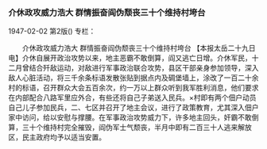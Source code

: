 ### 介休政攻威力浩大  群情振奋阎伪颓丧三十个维持村垮台

1947-02-02
第2版()
专栏：

　　介休政攻威力浩大
    群情振奋阎伪颓丧三十个维持村垮台
    【本报太岳二十九日电】介休自展开政治攻势以来，地主恶霸不敢倒算，阎又逃亡日增。介休军民，十二月曾结合歼敌运动，对敌进行军事政治联合攻势，县区干部亲身参加领导，深入敌人心脏活动，将三千余条标语发散张贴到据点内及碉堡墙上，涂改了一百二十余村的标语，召开群众大会五百余次，约一万以上群众听到我军胜利消息，他们要求在内部配合八路军里应外合，有些还将自己子弟送入民兵。×村即有两个佃户动员自己儿子参加民兵，二、七区并召开了地主会议，进行了政策教育，尤其深入佃户家中访问，给以安慰与撑腰。在军事政治攻势威力下，许多地主回头，奸霸不敢倒算，三十个维持村完全摧毁，阎伪军士气颓丧，半月中即有二百三十人逃来解放区，民主政府均予以适当安置。
